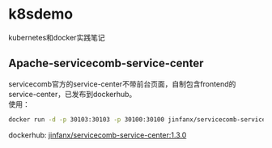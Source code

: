 # k8sdemo
kubernetes和docker实践笔记

## Apache-servicecomb-service-center
servicecomb官方的service-center不带前台页面，自制包含frontend的service-center，已发布到dockerhub。  
使用： 
```bash
docker run -d -p 30103:30103 -p 30100:30100 jinfanx/servicecomb-service-center:1.3.0 

```
dockerhub: [jinfanx/servicecomb-service-center:1.3.0](https://hub.docker.com/repository/docker/jinfanx/servicecomb-service-center)
